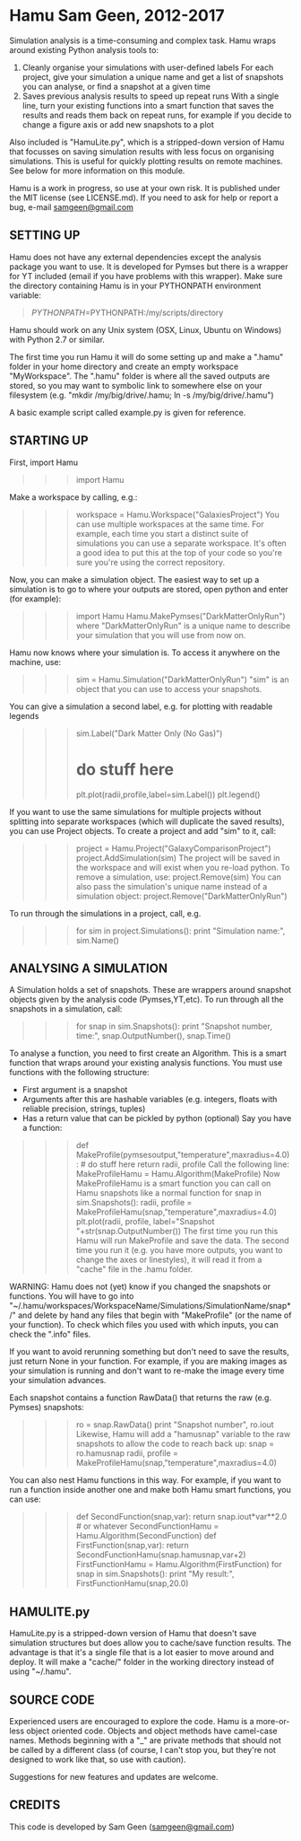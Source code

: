 Hamu
Sam Geen, 2012-2017
====

Simulation analysis is a time-consuming and complex task. Hamu wraps around existing Python analysis tools to:
1) Cleanly organise your simulations with user-defined labels
For each project, give your simulation a unique name and get a list of snapshots you can analyse, or find a snapshot at a given time
2) Saves previous analysis results to speed up repeat runs
With a single line, turn your existing functions into a smart function that saves the results and reads them back on repeat runs, for example if you decide to change a figure axis or add new snapshots to a plot

Also included is "HamuLite.py", which is a stripped-down version of Hamu that focusses on saving simulation results with less focus on organising simulations. This is useful for quickly plotting results on remote machines. See below for more information on this module.

Hamu is a work in progress, so use at your own risk. It is published under the MIT license (see LICENSE.md). If you need to ask for help or report a bug, e-mail samgeen@gmail.com

SETTING UP
----------

Hamu does not have any external dependencies except the analysis package you want to use. It is developed for Pymses but there is a wrapper for YT included (email if you have problems with this wrapper). Make sure the directory containing Hamu is in your PYTHONPATH environment variable:
> $PYTHONPATH=$PYTHONPATH:/my/scripts/directory

Hamu should work on any Unix system (OSX, Linux, Ubuntu on Windows) with Python 2.7 or similar.

The first time you run Hamu it will do some setting up and make a ".hamu" folder in your home directory and create an empty workspace "MyWorkspace". 
The ".hamu" folder is where all the saved outputs are stored, so you may want to symbolic link to somewhere else on your filesystem (e.g. "mkdir /my/big/drive/.hamu; ln -s /my/big/drive/.hamu")

A basic example script called example.py is given for reference.

STARTING UP
-----------

First, import Hamu
>>> import Hamu

Make a workspace by calling, e.g.:
>>> workspace = Hamu.Workspace("GalaxiesProject")
You can use multiple workspaces at the same time. For example, each time you start a distinct suite of simulations you can use a separate workspace. It's often a good idea to put this at the top of your code so you're sure you're using the correct repository.

Now, you can make a simulation object. The easiest way to set up a simulation is to go to where your outputs are stored, open python and enter (for example):
>>> import Hamu
>>> Hamu.MakePymses("DarkMatterOnlyRun")
where "DarkMatterOnlyRun" is a unique name to describe your simulation that you will use from now on.

Hamu now knows where your simulation is. To access it anywhere on the machine, use:
>>> sim = Hamu.Simulation("DarkMatterOnlyRun")
"sim" is an object that you can use to access your snapshots.

You can give a simulation a second label, e.g. for plotting with readable legends
>>> sim.Label("Dark Matter Only (No Gas)")
>>> # do stuff here
>>> plt.plot(radii,profile,label=sim.Label())
>>> plt.legend()

If you want to use the same simulations for multiple projects without splitting into separate workspaces (which will duplicate the saved results), you can use Project objects. To create a project and add "sim" to it, call:
>>> project = Hamu.Project("GalaxyComparisonProject")
>>> project.AddSimulation(sim)
The project will be saved in the workspace and will exist when you re-load python. To remove a simulation, use:
>>> project.Remove(sim)
You can also pass the simulation's unique name instead of a simulation object:
>>> project.Remove("DarkMatterOnlyRun")

To run through the simulations in a project, call, e.g.
>>> for sim in project.Simulations():
>>>     print "Simulation name:", sim.Name()

ANALYSING A SIMULATION
----------------------

A Simulation holds a set of snapshots. These are wrappers around snapshot objects given by the analysis code (Pymses,YT,etc). To run through all the snapshots in a simulation, call:
>>> for snap in sim.Snapshots():
>>>     print "Snapshot number, time:", snap.OutputNumber(), snap.Time()

To analyse a function, you need to first create an Algorithm. This is a smart function that wraps around your existing analysis functions. You must use functions with the following structure:
- First argument is a snapshot
- Arguments after this are hashable variables (e.g. integers, floats with reliable precision, strings, tuples)
- Has a return value that can be pickled by python (optional)
Say you have a function:
>>> def MakeProfile(pymsesoutput,"temperature",maxradius=4.0):
>>>     # do stuff here
>>>     return radii, profile
Call the following line:
>>> MakeProfileHamu = Hamu.Algorithm(MakeProfile)
Now MakeProfileHamu is a smart function you can call on Hamu snapshots like a normal function
>>> for snap in sim.Snapshots():
>>>     radii, profile = MakeProfileHamu(snap,"temperature",maxradius=4.0)
>>>     plt.plot(radii, profile, label="Snapshot "+str(snap.OutputNumber())
The first time you run this Hamu will run MakeProfile and save the data. The second time you run it (e.g. you have more outputs, you want to change the axes or linestyles), it will read it from a "cache" file in the .hamu folder.

WARNING: Hamu does not (yet) know if you changed the snapshots or functions. You will have to go into "~/.hamu/workspaces/WorkspaceName/Simulations/SimulationName/snap*/" and delete by hand any files that begin with "MakeProfile" (or the name of your function). To check which files you used with which inputs, you can check the ".info" files.

If you want to avoid rerunning something but don't need to save the results, just return None in your function. For example, if you are making images as your simulation is running and don't want to re-make the image every time your simulation advances.

Each snapshot contains a function RawData() that returns the raw (e.g. Pymses) snapshots:
>>> ro = snap.RawData()
>>> print "Snapshot number", ro.iout
Likewise, Hamu will add a "hamusnap" variable to the raw snapshots to allow the code to reach back up:
>>> snap = ro.hamusnap
>>> radii, profile = MakeProfileHamu(snap,"temperature",maxradius=4.0)

You can also nest Hamu functions in this way. For example, if you want to run a function inside another one and make both Hamu smart functions, you can use:
>>> def SecondFunction(snap,var):
>>>     return snap.iout*var**2.0 # or whatever
>>> SecondFunctionHamu = Hamu.Algorithm(SecondFunction)
>>> def FirstFunction(snap,var):
>>>     return SecondFunctionHamu(snap.hamusnap,var+2)
>>> FirstFunctionHamu = Hamu.Algorithm(FirstFunction)
>>> for snap in sim.Snapshots():
>>>     print "My result:", FirstFunctionHamu(snap,20.0)

HAMULITE.py
-----------

HamuLite.py is a stripped-down version of Hamu that doesn't save simulation structures but does allow you to cache/save function results. The advantage is that it's a single file that is a lot easier to move around and deploy. It will make a "cache/" folder in the working directory instead of using "~/.hamu".

SOURCE CODE
-----------

Experienced users are encouraged to explore the code. Hamu is a more-or-less object oriented code. Objects and object methods have camel-case names. Methods beginning with a "_" are private methods that should not be called by a different class (of course, I can't stop you, but they're not designed to work like that, so use with caution).

Suggestions for new features and updates are welcome.

CREDITS
-------

This code is developed by Sam Geen (samgeen@gmail.com)